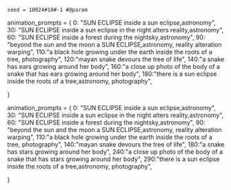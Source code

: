     seed = 10024#10#-1 #@param

animation_prompts = {
    0: "SUN ECLIPSE inside a sun eclipse,astronomy",
    30: "SUN ECLIPSE inside a sun eclipse in the night alters reality,astronomy",
    60: "SUN ECLIPSE inside a forest during the nightsky,astronomy",
    90: "beyond the sun and the moon a SUN ECLIPSE,astronomy, reality alteration warping",
    110:"a black hole growing under the earth inside the roots of a tree, photography",
    120:"mayan snake devours the tree of life",
    140:"a snake has ears growing around her body",
    160:"a close up photo of the body of a snake that has ears growing around her body",
    180:"there is a sun eclipse inside the roots of a tree,astronomy, photography",

}


animation_prompts = {
    0: "SUN ECLIPSE inside a sun eclipse,astronomy",
    30: "SUN ECLIPSE inside a sun eclipse in the night alters reality,astronomy",
    60: "SUN ECLIPSE inside a forest during the nightsky,astronomy",
    90: "beyond the sun and the moon a SUN ECLIPSE,astronomy, reality alteration warping",
    110:"a black hole growing under the earth inside the roots of a tree, photography",
    140:"mayan snake devours the tree of life",
    180:"a snake has stars growing around her body",
    240:"a close up photo of the body of a snake that has stars growing around her body",
    290:"there is a sun eclipse inside the roots of a tree,astronomy, photography",

}
